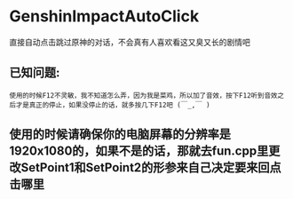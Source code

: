 # GenshinImpactAutoClick
直接自动点击跳过原神的对话，不会真有人喜欢看这又臭又长的剧情吧
## 已知问题:
    使用的时候F12不灵敏，我不知道怎么弄，因为我是菜鸡，所以加了音效，按下F12听到音效之后才是真正的停止，如果没停止的话，就多按几下F12吧 (￣_,￣ )
## 使用的时候请确保你的电脑屏幕的分辨率是1920x1080的，如果不是的话，那就去fun.cpp里更改SetPoint1和SetPoint2的形参来自己决定要来回点击哪里
